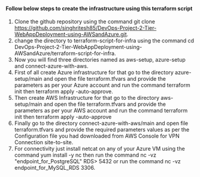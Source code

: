#### Follow below steps to create the infrastructure using this terraform script
1. Clone the github repository using the command git clone https://github.com/singhritesh85/DevOps-Project-2-Tier-WebAppDeployment-using-AWSandAzure.git.
2. change the directory to terraform-script-for-infra using the command cd DevOps-Project-2-Tier-WebAppDeployment-using-AWSandAzure/terraform-script-for-infra.
3. Now you will find three directories named as aws-setup, azure-setup and connect-azure-with-aws.
4. First of all create Azure infrastructure for that go to the directory azure-setup/main and open the file terraform.tfvars and provide the parameters as per your Azure account and run the command terraform init then terraform apply -auto-approve.
5. Then create AWS Infrastructure for that go to the directory aws-setup/main and open the file terraform.tfvars and provide the parameters as per your AWS account and run the command terraform init then terraform apply -auto-approve
6. Finally go to the directory connect-azure-with-aws/main and open file terraform.tfvars and provide the required parameters values as per the Configuration file you had downloaded from AWS Console for VPN Connection site-to-site.
7. For connectivity just install netcat on any of your Azure VM using the command yum install -y nc then run the command nc -vz "endpoint_for_PostgreSQL" RDS> 5432 or run the command nc -vz endpoint_for_MySQL_RDS 3306.
